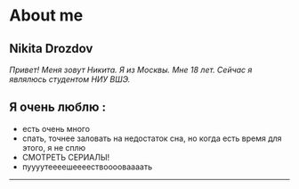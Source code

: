 # About me
## Nikita Drozdov 
*Привет! Меня зовут Никита. Я из Москвы. Мне 18 лет. Сейчас я являлюсь студентом НИУ ВШЭ.*
## Я очень люблю : ##
* есть очень много
* спать, точнее заловать на недостаток сна, но когда есть время для этого, я не сплю
* СМОТРЕТЬ СЕРИАЛЫ!
* пуууутеееешеееествооооваааать
***

